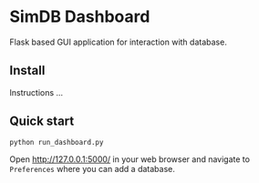 # SimDB Dashboard
Flask based GUI application for interaction with database.

## Install
Instructions ...

## Quick start
```bash
python run_dashboard.py
```
Open http://127.0.0.1:5000/ in your web browser and navigate to `Preferences` 
where you can add a database.